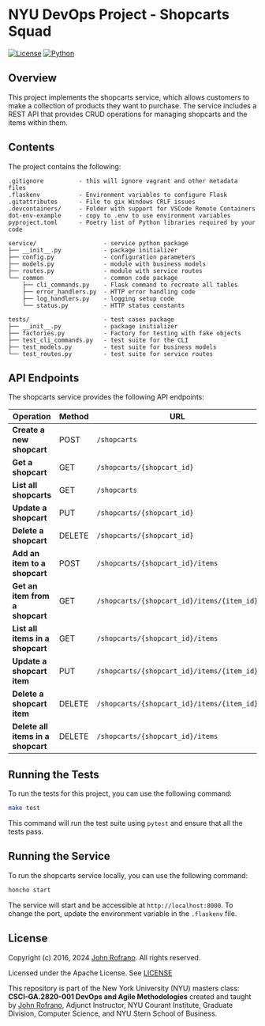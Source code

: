 # NYU DevOps Project - Shopcarts Squad

[![License](https://img.shields.io/badge/License-Apache_2.0-blue.svg)](https://opensource.org/licenses/Apache-2.0)
[![Python](https://img.shields.io/badge/Language-Python-blue.svg)](https://python.org/)

## Overview

This project implements the shopcarts service, which allows customers to make a collection of products they want to purchase. The service includes a REST API that provides CRUD operations for managing shopcarts and the items within them.

## Contents

The project contains the following:

```text
.gitignore          - this will ignore vagrant and other metadata files
.flaskenv           - Environment variables to configure Flask
.gitattributes      - File to gix Windows CRLF issues
.devcontainers/     - Folder with support for VSCode Remote Containers
dot-env-example     - copy to .env to use environment variables
pyproject.toml      - Poetry list of Python libraries required by your code

service/                   - service python package
├── __init__.py            - package initializer
├── config.py              - configuration parameters
├── models.py              - module with business models
├── routes.py              - module with service routes
└── common                 - common code package
    ├── cli_commands.py    - Flask command to recreate all tables
    ├── error_handlers.py  - HTTP error handling code
    ├── log_handlers.py    - logging setup code
    └── status.py          - HTTP status constants

tests/                     - test cases package
├── __init__.py            - package initializer
├── factories.py           - Factory for testing with fake objects
├── test_cli_commands.py   - test suite for the CLI
├── test_models.py         - test suite for business models
└── test_routes.py         - test suite for service routes
```

## API Endpoints

The shopcarts service provides the following API endpoints:

| Operation                         | Method | URL                                          |
|-----------------------------------|--------|----------------------------------------------|
| **Create a new shopcart**         | POST   | `/shopcarts`                                 |
| **Get a shopcart**                | GET    | `/shopcarts/{shopcart_id}`                   |
| **List all shopcarts**            | GET    | `/shopcarts`                                 |
| **Update a shopcart**             | PUT    | `/shopcarts/{shopcart_id}`                   |
| **Delete a shopcart**             | DELETE | `/shopcarts/{shopcart_id}`                   |
| **Add an item to a shopcart**     | POST   | `/shopcarts/{shopcart_id}/items`             |
| **Get an item from a shopcart**   | GET    | `/shopcarts/{shopcart_id}/items/{item_id}`   |
| **List all items in a shopcart**  | GET    | `/shopcarts/{shopcart_id}/items`             |
| **Update a shopcart item**        | PUT    | `/shopcarts/{shopcart_id}/items/{item_id}`   |
| **Delete a shopcart item**        | DELETE | `/shopcarts/{shopcart_id}/items/{item_id}`   |
| **Delete all items in a shopcart**| DELETE | `/shopcarts/{shopcart_id}/items`             |

## Running the Tests

To run the tests for this project, you can use the following command:

```bash
make test
```

This command will run the test suite using `pytest` and ensure that all the tests pass.

## Running the Service

To run the shopcarts service locally, you can use the following command:

```bash
honcho start
```

The service will start and be accessible at `http://localhost:8000`. To change the port, update the environment variable in the `.flaskenv` file.

## License

Copyright (c) 2016, 2024 [John Rofrano](https://www.linkedin.com/in/JohnRofrano/). All rights reserved.

Licensed under the Apache License. See [LICENSE](LICENSE)

This repository is part of the New York University (NYU) masters class: **CSCI-GA.2820-001 DevOps and Agile Methodologies** created and taught by [John Rofrano](https://cs.nyu.edu/~rofrano/), Adjunct Instructor, NYU Courant Institute, Graduate Division, Computer Science, and NYU Stern School of Business.
